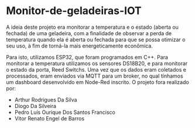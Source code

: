 # Monitor-de-geladeiras-IOT
A ideia deste projeto era monitorar a temperatura e o estado (aberta ou fechada) de uma geladeira, com a finalidade de observar a perda de temperatura quando ela é aberta ou fechada para que se possa otimizar o seu uso, à fim de torná-la mais energeticamente econômica.

Para isto, utilizamos ESP32, que foram programados em C++. Para monitorar a temperatura utilizamos os sensores DS18B20, e para monitorar o estado da porta, Reed Switchs. Uma vez que os dados eram coletados e processados, eram enviados via MQTT para um broker, no qual tínhamos um dashboard desenvolvido em Node-Red inscrito.
O projeto fora realizado por:
  - Arthur Rodrigues Da Silva
  - Diogo Da Silveira
  - Pedro Luís Ourique Dos Santos Francisco
  - Vitor Renato Engel de Barros
